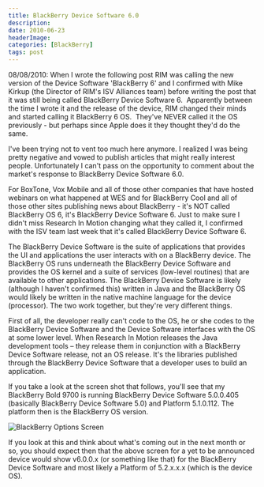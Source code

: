 ```yaml
---
title: BlackBerry Device Software 6.0
description: 
date: 2010-06-23
headerImage: 
categories: [BlackBerry]
tags: post
---
```


08/08/2010: When I wrote the following post RIM was calling the new version of the Device Software 'BlackBerry 6' and I confirmed with Mike Kirkup (the Director of RIM's ISV Alliances team) before writing the post that it was still being called BlackBerry Device Software 6.  Apparently between the time I wrote it and the release of the device, RIM changed their minds and started calling it BlackBerry 6 OS.  They've NEVER called it the OS previously - but perhaps since Apple does it they thought they'd do the same.

I've been trying not to vent too much here anymore. I realized I was being pretty negative and vowed to publish articles that might really interest people. Unfortunately I can't pass on the opportunity to comment about the market's response to BlackBerry Device Software 6.0.

For BoxTone, Vox Mobile and all of those other companies that have hosted webinars on what happened at WES and for BlackBerry Cool and all of those other sites publishing news about BlackBerry - it's NOT called BlackBerry OS 6, it's BlackBerry Device Software 6. Just to make sure I didn't miss Research In Motion changing what they called it, I confirmed with the ISV team last week that it's called BlackBerry Device Software 6.

The BlackBerry Device Software is the suite of applications that provides the UI and applications the user interacts with on a BlackBerry device. The BlackBerry OS runs underneath the BlackBerry Device Software and provides the OS kernel and a suite of services (low-level routines) that are available to other applications. The BlackBerry Device Software is likely (although I haven't confirmed this) written in Java and the BlackBerry OS would likely be written in the native machine language for the device (processor). The two work together, but they're very different things.

First of all, the developer really can't code to the OS, he or she codes to the BlackBerry Device Software and the Device Software interfaces with the OS at some lower level. When Research In Motion releases the Java development tools – they release them in conjunction with a BlackBerry Device Software release, not an OS release. It's the libraries published through the BlackBerry Device Software that a developer uses to build an application.

If you take a look at the screen shot that follows, you'll see that my BlackBerry Bold 9700 is running BlackBerry Device Software 5.0.0.405 (basically BlackBerry Device Software 5.0) and Platform 5.1.0.112. The platform then is the BlackBerry OS version.

![BlackBerry Options Screen](/images/2010/screenshot-jun2310-083122a.jpg)

If you look at this and think about what's coming out in the next month or so, you should expect then that the above screen for a yet to be announced device would show v6.0.0.x (or something like that) for the BlackBerry Device Software and most likely a Platform of 5.2.x.x.x (which is the device OS).